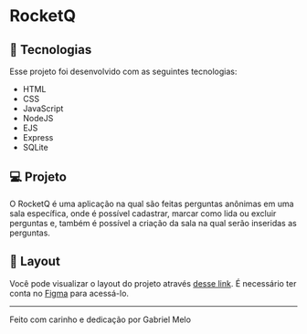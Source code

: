 # RocketQ


## 🚀 Tecnologias

Esse projeto foi desenvolvido com as seguintes tecnologias:

- HTML
- CSS
- JavaScript
- NodeJS
- EJS
- Express
- SQLite

## 💻 Projeto

O RocketQ é uma aplicação na qual são feitas perguntas anônimas em uma sala específica, onde é possível cadastrar, marcar como lida ou excluir perguntas e, também é possível a criação da sala na qual serão inseridas as perguntas.

## 🔖 Layout

Você pode visualizar o layout do projeto através [desse link](https://www.figma.com/file/7VFKnavUKz8t2pho4fKrqA/Roquet.q-%2302-(Copy)?node-id=0%3A1). É necessário ter conta no [Figma](https://figma.com) para acessá-lo.

---

Feito com carinho e dedicação por Gabriel Melo
